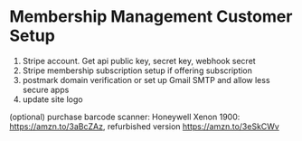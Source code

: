 # Membership Management Customer Setup
1. Stripe account. Get api public key, secret key, webhook secret
2. Stripe membership subscription setup if offering subscription
3. postmark domain verification or set up Gmail SMTP and allow less secure apps
4. update site logo

(optional) purchase barcode scanner: Honeywell Xenon 1900: https://amzn.to/3aBcZAz, refurbished version https://amzn.to/3eSkCWv

